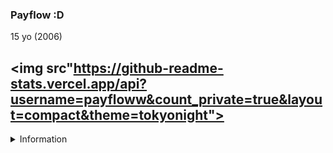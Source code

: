 ### Payflow :D

15 yo (2006)

<p></p>

<img src"https://github-readme-stats.vercel.app/api?username=payfloww&count_private=true&layout=compact&theme=tokyonight">
---

<details>
<summary>Information</summary>
<br>
Im probably smarter than you. <33
</details>
